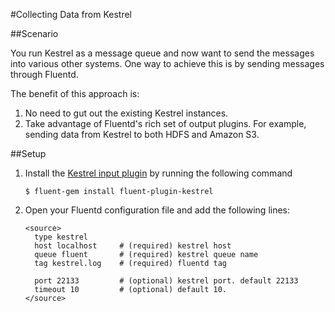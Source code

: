 #Collecting Data from Kestrel

##Scenario

You run Kestrel as a message queue and now want to send the messages into various other systems. One way to achieve this is by sending messages through Fluentd.

The benefit of this approach is:

1. No need to gut out the existing Kestrel instances.
2. Take advantage of Fluentd's rich set of output plugins. For example, sending data from Kestrel to both HDFS and Amazon S3.

##Setup

1. Install the [Kestrel input plugin](https://github.com/fluent/fluent-plugin-kestrel) by running the following command

    ```
    $ fluent-gem install fluent-plugin-kestrel
    ```

2. Open your Fluentd configuration file and add the following lines:

    ```
    <source>
      type kestrel
      host localhost     # (required) kestrel host
      queue fluent       # (required) kestrel queue name
      tag kestrel.log    # (required) fluentd tag

      port 22133         # (optional) kestrel port. default 22133
      timeout 10         # (optional) default 10.
    </source>    
    ```
    
